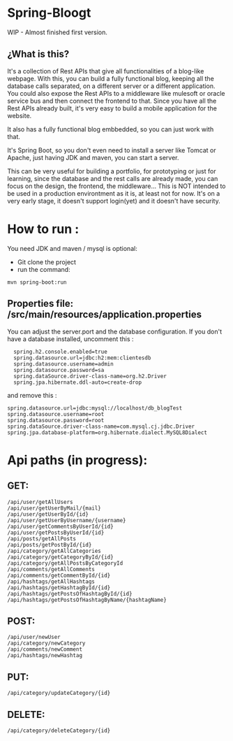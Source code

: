 # Spring-Bloogt
WIP - Almost finished first version.

## ¿What is this?
It's a collection of Rest APIs that give all functionalities of a blog-like webpage.
With this, you can build a fully functional blog, keeping all the database calls separated, on a different server or a different application. 
You could also expose the Rest APIs to a middleware like mulesoft or oracle service bus and then connect the frontend to that.
Since you have all the Rest APIs already built, it's very easy to build a mobile application for the website.

It also has a fully functional blog embbedded, so you can just work with that.

It's Spring Boot, so you don't even need to install a server like Tomcat or Apache, just having JDK and maven, you can start a server.

This can be very useful for building a portfolio, for prototyping or just for learning, since the database and the rest calls are already made, you can focus on the design, the frontend, the middleware...
This is NOT intended to be used in a production environtment as it is, at least not for now. It's on a very early stage, it doesn't support login(yet) and it doesn't have security.

# How to run :

You need JDK and maven / mysql is optional:

- Git clone the project
- run the command: 
```
mvn spring-boot:run
```

## Properties file: /src/main/resources/application.properties
You can adjust the server.port and the database configuration. 
If you don't have a database installed, uncomment this : 
```
  spring.h2.console.enabled=true
  spring.datasource.url=jdbc:h2:mem:clientesdb
  spring.datasource.username=admin
  spring.datasource.password=sa
  spring.dataSource.driver-class-name=org.h2.Driver
  spring.jpa.hibernate.ddl-auto=create-drop
```
and remove this : 

```
spring.datasource.url=jdbc:mysql://localhost/db_blogTest
spring.datasource.username=root
spring.datasource.password=root
spring.dataSource.driver-class-name=com.mysql.cj.jdbc.Driver
spring.jpa.database-platform=org.hibernate.dialect.MySQL8Dialect
```

# Api paths (in progress):

## GET:
```
/api/user/getAllUsers
/api/user/getUserByMail/{mail}
/api/user/getUserById/{id}
/api/user/getUserByUsername/{username}
/api/user/getCommentsByUserId/{id}
/api/user/getPostsByUserId/{id}
/api/posts/getAllPosts
/api/posts/getPostById/{id}
/api/category/getAllCategories
/api/category/getCategoryById/{id}
/api/category/getAllPostsByCategoryId
/api/comments/getAllComments
/api/comments/getCommentById/{id}
/api/hashtags/getAllHashtags
/api/hashtags/getHashtagById/{id}
/api/hashtags/getPostsOfHashtagById/{id}
/api/hashtags/getPostsOfHashtagByName/{hashtagName}
```
## POST:
```
/api/user/newUser
/api/category/newCategory
/api/comments/newComment
/api/hashtags/newHashtag
```
## PUT:
```
/api/category/updateCategory/{id}
```
## DELETE:
```
/api/category/deleteCategory/{id}
```

